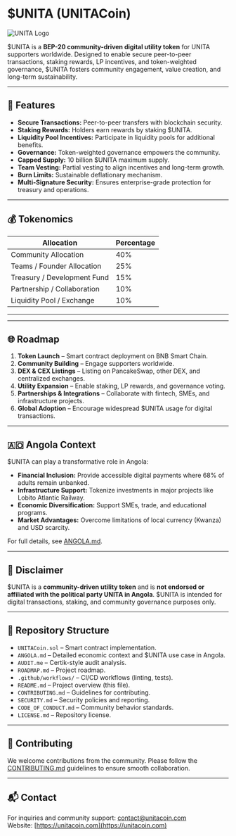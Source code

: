# $UNITA (UNITACoin)

![UNITA Logo](link-to-logo.png)

$UNITA is a **BEP-20 community-driven digital utility token** for UNITA supporters worldwide. Designed to enable secure peer-to-peer transactions, staking rewards, LP incentives, and token-weighted governance, $UNITA fosters community engagement, value creation, and long-term sustainability.

----------

## 🚀 Features

-   **Secure Transactions:** Peer-to-peer transfers with blockchain security.
-   **Staking Rewards:** Holders earn rewards by staking $UNITA.
-   **Liquidity Pool Incentives:** Participate in liquidity pools for additional benefits.
-   **Governance:** Token-weighted governance empowers the community.
-   **Capped Supply:** 10 billion $UNITA maximum supply.
-   **Team Vesting:** Partial vesting to align incentives and long-term growth.
-   **Burn Limits:** Sustainable deflationary mechanism.
-   **Multi-Signature Security:** Ensures enterprise-grade protection for treasury and operations.

----------

## 💰 Tokenomics

| Allocation                  | Percentage |
|------------------------------|-----------|
| Community Allocation         | 40%       |
| Teams / Founder Allocation   | 25%       |
| Treasury / Development Fund  | 15%       |
| Partnership / Collaboration  | 10%       |
| Liquidity Pool / Exchange    | 10%       |

---

----------

## 🌐 Roadmap

1.  **Token Launch** – Smart contract deployment on BNB Smart Chain.
2.  **Community Building** – Engage supporters worldwide.
3.  **DEX & CEX Listings** – Listing on PancakeSwap, other DEX, and centralized exchanges.
4.  **Utility Expansion** – Enable staking, LP rewards, and governance voting.
5.  **Partnerships & Integrations** – Collaborate with fintech, SMEs, and infrastructure projects.
6.  **Global Adoption** – Encourage widespread $UNITA usage for digital transactions.

----------

## 🇦🇴 Angola Context

$UNITA can play a transformative role in Angola:

-   **Financial Inclusion:** Provide accessible digital payments where 68% of adults remain unbanked.
-   **Infrastructure Support:** Tokenize investments in major projects like Lobito Atlantic Railway.
-   **Economic Diversification:** Support SMEs, trade, and educational programs.
-   **Market Advantages:** Overcome limitations of local currency (Kwanza) and USD scarcity.

For full details, see [ANGOLA.md](./ANGOLA.md).

----------

## 📄 Disclaimer

$UNITA is a **community-driven utility token** and is **not endorsed or affiliated with the political party UNITA in Angola**. $UNITA is intended for digital transactions, staking, and community governance purposes only.

----------

## 🔧 Repository Structure

-   `UNITACoin.sol` – Smart contract implementation.
-   `ANGOLA.md` – Detailed economic context and $UNITA use case in Angola.
-   `AUDIT.me` – Certik-style audit analysis.
-   `ROADMAP.md` – Project roadmap.
-   `.github/workflows/` – CI/CD workflows (linting, tests).
-   `README.md` – Project overview (this file).
-   `CONTRIBUTING.md` – Guidelines for contributing.
-   `SECURITY.md` – Security policies and reporting.
-   `CODE_OF_CONDUCT.md` – Community behavior standards.
-   `LICENSE.md` – Repository license.

----------

## 🤝 Contributing

We welcome contributions from the community. Please follow the [CONTRIBUTING.md](./CONTRIBUTING.md) guidelines to ensure smooth collaboration.

----------

## 📬 Contact

For inquiries and community support: [contact@unitacoin.com](mailto:contact@unitacoin.com)  
Website: [https://unitacoin.com](https://unitacoin.com)
